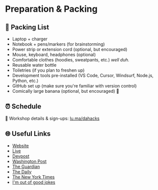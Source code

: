 # Preparation & Packing

## 🧳 Packing List
- Laptop + charger
- Notebook + pens/markers (for brainstorming)
- Power strip or extension cord (optional, but encouraged)
- Mouse, keyboard, headphones (optional)
- Comfortable clothes (hoodies, sweatpants, etc.) _well duh._
- Reusable water bottle
- Toiletries (if you plan to freshen up)
- Development tools pre-installed (VS Code, Cursor, Windsurf, Node.js, Python, etc.)
- GitHub set up (make sure you're familiar with version control)
- Comically large banana (optional, but encouraged) 🍌

## ⏰ Schedule
📍 Workshop details & sign-ups: [lu.ma/dahacks](https://lu.ma/dahacks)

## 🌐 Useful Links
- [Website](https://deanzahacks.com)
- [Live](https://deanzahacks.com/live)
- [Devpost](https://dahacks3-5.devpost.com/)
- [Washington Post](https://washingtonpost.com/)
- [The Guardian](https://www.theguardian.com/)
- [The Daily](https://www.thedaily.com/)
- [The New York Times](https://www.nytimes.com/)
- [I'm out of good jokes](https://www.youtube.com/watch?v=dQw4w9WgXcQ)
